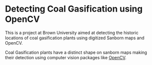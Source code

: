# Detecting Coal Gasification using OpenCV #

This is a project at Brown University aimed at detecting the historic locations of coal gasification plants using digitized Sanborn maps and OpenCV.

Coal Gasification plants have a distinct shape on sanborn maps making their detection using computer vision packages like [OpenCV](https://opencv.org/). 
